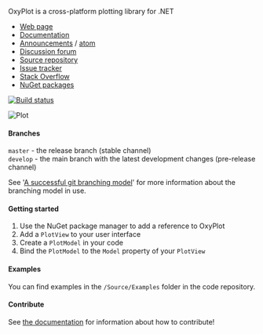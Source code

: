 OxyPlot is a cross-platform plotting library for .NET

- [Web page](http://oxyplot.org)  
- [Documentation](http://oxyplot.org/documentation)
- [Announcements](http://oxyplot.org/announcements) / [atom](http://oxyplot.org/atom.xml)
- [Discussion forum](http://discussion.oxyplot.org)
- [Source repository](http://github.com/oxyplot/oxyplot)
- [Issue tracker](http://github.com/oxyplot/oxyplot/issues)
- [Stack Overflow](http://stackoverflow.com/questions/tagged/oxyplot)
- [NuGet packages](http://www.nuget.org/packages?q=oxyplot)

[![Build status](https://ci.appveyor.com/api/projects/status/mlaqnruo6ic3oe60)](https://ci.appveyor.com/project/objorke/oxyplot)

![Plot](http://oxyplot.org/public/images/normal-distributions.png)

#### Branches

`master` - the release branch (stable channel)  
`develop` -  the main branch with the latest development changes (pre-release channel)

See '[A successful git branching model](http://nvie.com/posts/a-successful-git-branching-model/)' for more information about the branching model in use.

#### Getting started

1. Use the NuGet package manager to add a reference to OxyPlot
2. Add a `PlotView` to your user interface
3. Create a `PlotModel` in your code
4. Bind the `PlotModel` to the `Model` property of your `PlotView`

#### Examples

You can find examples in the `/Source/Examples` folder in the code repository.

#### Contribute

See [the documentation](http://oxyplot.org/documentation/contributions) for information about how to contribute!
